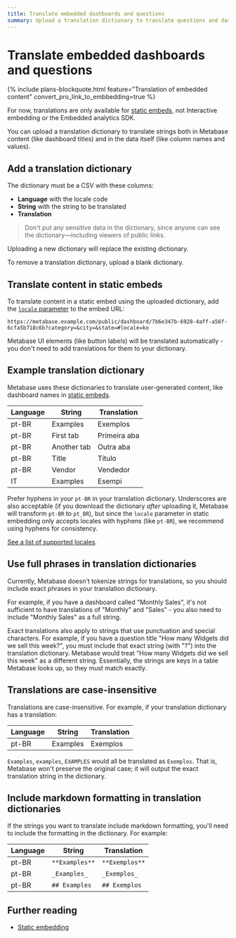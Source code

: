 ```yaml
---
title: Translate embedded dashboards and questions
summary: Upload a translation dictionary to translate questions and dashboards into different languages. Only available for static embeds.
---
```


# Translate embedded dashboards and questions

{% include plans-blockquote.html feature="Translation of embedded content" convert_pro_link_to_embbedding=true %}

For now, translations are only available for [static embeds](./static-embedding.md), not Interactive embedding or the Embedded analytics SDK.

You can upload a translation dictionary to translate strings both in Metabase content (like dashboard titles) and in the data itself (like column names and values).

## Add a translation dictionary

The dictionary must be a CSV with these columns:

- **Language** with the locale code
- **String** with the string to be translated
- **Translation**

> Don't put any sensitive data in the dictionary, since anyone can see the dictionary—including viewers of public links.

Uploading a new dictionary will replace the existing dictionary.

To remove a translation dictionary, upload a blank dictionary.

## Translate content in static embeds

To translate content in a static embed using the uploaded dictionary, add the [`locale` parameter](./static-embedding-parameters.md#setting-the-language-for-a-static-embed) to the embed URL:

```
https://metabase.example.com/public/dashboard/7b6e347b-6928-4aff-a56f-6cfa5b718c6b?category=&city=&state=#locale=ko
```

Metabase UI elements (like button labels) will be translated automatically - you don't need to add translations for them to your dictionary.

## Example translation dictionary

Metabase uses these dictionaries to translate user-generated content, like dashboard names in [static embeds](./static-embedding.md).

| Language | String      | Translation  |
| -------- | ----------- | ------------ |
| pt-BR    | Examples    | Exemplos     |
| pt-BR    | First tab   | Primeira aba |
| pt-BR    | Another tab | Outra aba    |
| pt-BR    | Title       | Título       |
| pt-BR    | Vendor      | Vendedor     |
| IT       | Examples    | Esempi       |

Prefer hyphens in your `pt-BR` in your translation dictionary. Underscores are also acceptable (if you download the dictionary _after_ uploading it, Metabase will transform `pt-BR` to `pt_BR`), but since the `locale` parameter in static embedding only accepts locales with hyphens (like `pt-BR`), we recommend using hyphens for consistency.

[See a list of supported locales](../configuring-metabase/localization.md#supported-languages).

## Use full phrases in translation dictionaries

Currently, Metabase doesn't tokenize strings for translations, so you should include exact phrases in your translation dictionary.

For example, if you have a dashboard called "Monthly Sales", it's not sufficient to have translations of "Monthly" and "Sales" - you also need to include "Monthly Sales" as a full string.

Exact translations also apply to strings that use punctuation and special characters. For example, if you have a question title "How many Widgets did we sell this week?", you must include that exact string (with "?") into the translation dictionary. Metabase would treat "How many Widgets did we sell this week" as a different string. Essentially, the strings are keys in a table Metabase looks up, so they must match exactly.

## Translations are case-insensitive

Translations are case-insensitive. For example, if your translation dictionary has a translation:

| Language | String      | Translation  |
| -------- | ----------- | ------------ |
| pt-BR    | Examples    | Exemplos     |

`Examples`, `examples`, `EXAMPLES` would all be translated as `Exemplos`. That is, Metabase won't preserve the original case; it will output the exact translation string in the dictionary.

## Include markdown formatting in translation dictionaries

If the strings you want to translate include markdown formatting, you'll need to include the formatting in the dictionary. For example:

| Language | String         | Translation    |
| -------- | -------------- | -------------- |
| pt-BR    | `**Examples**` | `**Exemplos**` |
| pt-BR    | `_Examples_`   | `_Exemplos_`   |
| pt-BR    | `## Examples`  | `## Exemplos`  |

## Further reading

- [Static embedding](./static-embedding.md)
